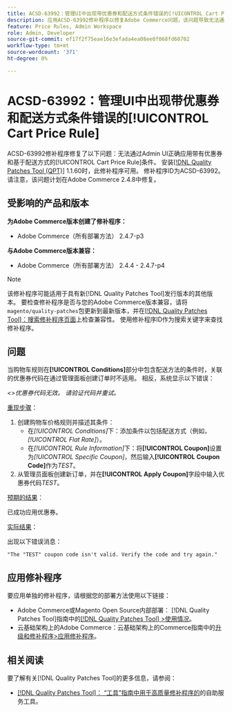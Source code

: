 ```yaml
---
title: ACSD-63992：管理UI中出现带优惠券和配送方式条件错误的[!UICONTROL Cart Price Rule]
description: 应用ACSD-63992修补程序以修复Adobe Commerce问题，该问题导致无法通过Admin UI正确应用带有优惠券和基于配送方法的条件的[!UICONTROL Cart Price Rule]。
feature: Price Rules, Admin Workspace
role: Admin, Developer
source-git-commit: ef17f2f75eae16e3efada4ea08ee0f068fd60702
workflow-type: tm+mt
source-wordcount: '371'
ht-degree: 0%

---
```



# ACSD-63992：管理UI中出现带优惠券和配送方式条件错误的[!UICONTROL Cart Price Rule]

ACSD-63992修补程序修复了以下问题：无法通过Admin UI正确应用带有优惠券和基于配送方式的[!UICONTROL Cart Price Rule]条件。 安装[[!DNL Quality Patches Tool (QPT)]](/help/tools/quality-patches-tool/quality-patches-tool-to-self-serve-quality-patches.md) 1.1.60时，此修补程序可用。 修补程序ID为ACSD-63992。 请注意，该问题计划在Adobe Commerce 2.4.8中修复。

## 受影响的产品和版本

**为Adobe Commerce版本创建了修补程序：**

* Adobe Commerce（所有部署方法） 2.4.7-p3

**与Adobe Commerce版本兼容：**

* Adobe Commerce（所有部署方法） 2.4.4 - 2.4.7-p4

>[!NOTE]
>
>该修补程序可能适用于具有新[!DNL Quality Patches Tool]发行版本的其他版本。 要检查修补程序是否与您的Adobe Commerce版本兼容，请将`magento/quality-patches`包更新到最新版本，并在[[!DNL Quality Patches Tool]：搜索修补程序页面](https://experienceleague.adobe.com/tools/commerce-quality-patches/?lang=zh-Hans)上检查兼容性。 使用修补程序ID作为搜索关键字来查找修补程序。

## 问题

当购物车规则在&#x200B;**[!UICONTROL Conditions]**&#x200B;部分中包含配送方法的条件时，关联的优惠券代码在通过管理面板创建订单时不适用。 相反，系统显示以下错误：

_&lt;>优惠券代码无效。 请验证代码并重试。_

<u>重现步骤</u>：

1. 创建购物车价格规则并描述其条件：
   * 在&#x200B;*[!UICONTROL Conditions]*&#x200B;下：添加条件以包括配送方式（例如，*[!UICONTROL Flat Rate]*）。
   * 在&#x200B;*[!UICONTROL Rule Information]*&#x200B;下：将&#x200B;**[!UICONTROL Coupon]**&#x200B;设置为&#x200B;*[!UICONTROL Specific Coupon]*，然后输入&#x200B;**[!UICONTROL Coupon Code]**&#x200B;作为&#x200B;*TEST*。
1. 从管理员面板创建新订单，并在&#x200B;**[!UICONTROL Apply Coupon]**&#x200B;字段中输入优惠券代码&#x200B;*TEST*。

<u>预期的结果</u>：

已成功应用优惠券。

<u>实际结果</u>：

出现以下错误消息：

```
"The "TEST" coupon code isn't valid. Verify the code and try again."
```

## 应用修补程序

要应用单独的修补程序，请根据您的部署方法使用以下链接：

* Adobe Commerce或Magento Open Source内部部署： [!DNL Quality Patches Tool]指南中的[[!DNL Quality Patches Tool] >使用情况](/help/tools/quality-patches-tool/usage.md)。
* 云基础架构上的Adobe Commerce：云基础架构上的Commerce指南中的[升级和修补程序>应用修补程序](https://experienceleague.adobe.com/docs/commerce-cloud-service/user-guide/develop/upgrade/apply-patches.html?lang=zh-Hans)。

## 相关阅读

要了解有关[!DNL Quality Patches Tool]的更多信息，请参阅：

* [[!DNL Quality Patches Tool]： “工具”指南中用于高质量修补程序的](/help/tools/quality-patches-tool/quality-patches-tool-to-self-serve-quality-patches.md)的自助服务工具。
